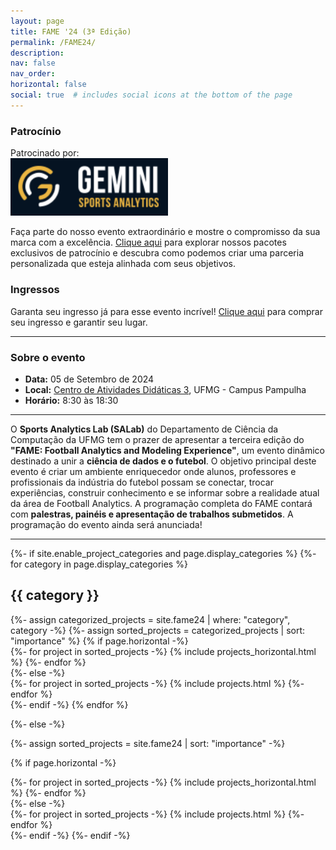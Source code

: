 ```yaml
---
layout: page
title: FAME '24 (3ª Edição)
permalink: /FAME24/
description:
nav: false
nav_order: 
horizontal: false
social: true  # includes social icons at the bottom of the page
---
```


<!-- pages/fame24.md -->

### Patrocínio
Patrocinado por: <br/>
<a href="https://geminisports.ai">
    <img width="50%" id="gemini-logo" src="../assets/img/FAME/2023/gemini-header.png" alt="logo da Gemini Sports Analytics">
</a>

Faça parte do nosso evento extraordinário e mostre o compromisso da sua marca com a excelência. 
<a href='../sponsorship/'>Clique aqui</a> para explorar nossos pacotes exclusivos de patrocínio e descubra como podemos 
criar uma parceria personalizada que esteja alinhada com seus objetivos.


### Ingressos
Garanta seu ingresso já para esse evento incrível! <a href='https://www.sympla.com.br/evento/future-of-football-conference-fame-24-business-of-global-football-ufmg-nyu/2559817'>Clique aqui</a> para comprar seu ingresso e garantir seu lugar.

<hr>

### Sobre o evento
- **Data:** 05 de Setembro de 2024
- **Local:** <a href='https://maps.app.goo.gl/DvN4WFp6hKDvHia36'>Centro de Atividades Didáticas 3</a>, UFMG - Campus Pampulha
- **Horário:** 8:30 às 18:30

<hr>

O <b>Sports Analytics Lab (SALab)</b> do Departamento de Ciência da Computação da UFMG tem o prazer de apresentar a terceira edição do 
<b>"FAME: Football Analytics and Modeling Experience"</b>, um evento dinâmico destinado a unir a <b>ciência de dados e o futebol</b>. 
O objetivo principal deste evento é criar um ambiente enriquecedor onde alunos, professores e profissionais da indústria do futebol 
possam se conectar, trocar experiências, construir conhecimento e se informar sobre a realidade atual da área de Football Analytics. 
A programação completa do FAME contará com <b>palestras, painéis e apresentação de trabalhos submetidos</b>. A programação do evento ainda será anunciada!
<hr>
<div class="projects">
{%- if site.enable_project_categories and page.display_categories %}
  <!-- Display categorized projects -->
  {%- for category in page.display_categories %}
  <h2 class="category">{{ category }}</h2>
  {%- assign categorized_projects = site.fame24 | where: "category", category -%}
  {%- assign sorted_projects = categorized_projects | sort: "importance" %}
  <!-- Generate cards for each project -->
  {% if page.horizontal -%}
  <div class="container">
    <div class="row row-cols-2">
    {%- for project in sorted_projects -%}
      {% include projects_horizontal.html %}
    {%- endfor %}
    </div>
  </div>
  {%- else -%}
  <div class="grid">
    {%- for project in sorted_projects -%}
      {% include projects.html %}
    {%- endfor %}
  </div>
  {%- endif -%}
  {% endfor %}

{%- else -%}
<!-- Display projects without categories -->
  {%- assign sorted_projects = site.fame24 | sort: "importance" -%}
  <!-- Generate cards for each project -->
  {% if page.horizontal -%}
  <div class="container">
    <div class="row row-cols-2">
    {%- for project in sorted_projects -%}
      {% include projects_horizontal.html %}
    {%- endfor %}
    </div>
  </div>
  {%- else -%}
  <div class="grid">
    {%- for project in sorted_projects -%}
      {% include projects.html %}
    {%- endfor %}
  </div>
  {%- endif -%}
{%- endif -%}
</div>